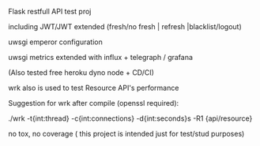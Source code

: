 Flask restfull API test proj

including JWT/JWT extended (fresh/no fresh | refresh |blacklist/logout)

uwsgi emperor configuration

uwsgi metrics extended with influx + telegraph / grafana

(Also tested free heroku dyno node + CD/CI)

wrk also is used to test Resource API's performance

Suggestion for wrk after compile (openssl required):

./wrk -t{int:thread} -c{int:connections} -d{int:seconds}s -R1 {api/resource}

no tox, no coverage ( this project is intended just for test/stud purposes)
